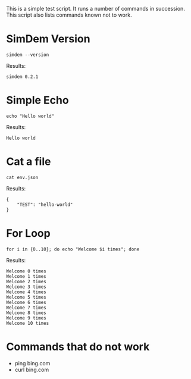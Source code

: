 This is a simple test script. It runs a number of commands in
succession. This script also lists commands known not to work.

# SimDem Version

```
simdem --version
```

Results:

```
simdem 0.2.1
```

# Simple Echo

```
echo "Hello world"
```

Results: 

```
Hello world
```

# Cat a file

```
cat env.json
```

Results:

```
{
    "TEST": "hello-world"
}
```

# For Loop

```
for i in {0..10}; do echo "Welcome $i times"; done
```

Results:

```
Welcome 0 times
Welcome 1 times
Welcome 2 times
Welcome 3 times
Welcome 4 times
Welcome 5 times
Welcome 6 times
Welcome 7 times
Welcome 8 times
Welcome 9 times
Welcome 10 times
```

# Commands that do not work

  * ping bing.com
  * curl bing.com
